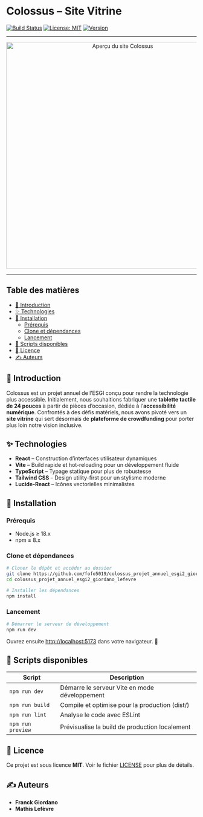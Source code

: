 # Colossus – Site Vitrine

[![Build Status](https://img.shields.io/github/actions/workflow/status/fofo5019/colossus_projet_annuel_esgi2_giordano_lefevre/ci.yml)](https://github.com/fofo5019/colossus_projet_annuel_esgi2_giordano_lefevre/actions)
[![License: MIT](https://img.shields.io/badge/License-MIT-blue.svg)](LICENSE)
[![Version](https://img.shields.io/npm/v/colossus.svg)](https://www.npmjs.com/package/colossus)

---

<div align="center">
  <img src="./docs/screenshot.png" alt="Aperçu du site Colossus" width="600" />
</div>

---

## Table des matières

- [📖 Introduction](#introduction)
- [✨ Technologies](#technologies)
- [🚀 Installation](#installation)
  - [Prérequis](#prérequis)
  - [Clone et dépendances](#clone-et-dépendances)
  - [Lancement](#lancement)
- [📜 Scripts disponibles](#scripts-disponibles)
- [📝 Licence](#licence)
- [✍️ Auteurs](#auteurs)

## 📖 Introduction

Colossus est un projet annuel de l’ESGI conçu pour rendre la technologie plus accessible. Initialement, nous souhaitions fabriquer une **tablette tactile de 24 pouces** à partir de pièces d’occasion, dédiée à l’**accessibilité numérique**. Confrontés à des défis matériels, nous avons pivoté vers un **site vitrine** qui sert désormais de **plateforme de crowdfunding** pour porter plus loin notre vision inclusive.

## ✨ Technologies

- **React** – Construction d’interfaces utilisateur dynamiques  
- **Vite** – Build rapide et hot-reloading pour un développement fluide  
- **TypeScript** – Typage statique pour plus de robustesse  
- **Tailwind CSS** – Design utility-first pour un stylisme moderne  
- **Lucide-React** – Icônes vectorielles minimalistes

## 🚀 Installation

### Prérequis

- Node.js ≥ 18.x  
- npm ≥ 8.x  

### Clone et dépendances

```bash
# Cloner le dépôt et accéder au dossier
git clone https://github.com/fofo5019/colossus_projet_annuel_esgi2_giordano_lefevre.git
cd colossus_projet_annuel_esgi2_giordano_lefevre

# Installer les dépendances
npm install
```

### Lancement

```bash
# Démarrer le serveur de développement
npm run dev
```

Ouvrez ensuite [http://localhost:5173](http://localhost:5173) dans votre navigateur. 🎉

## 📜 Scripts disponibles

| Script            | Description                                        |
| ----------------- | -------------------------------------------------- |
| `npm run dev`     | Démarre le serveur Vite en mode développement      |
| `npm run build`   | Compile et optimise pour la production (dist/)     |
| `npm run lint`    | Analyse le code avec ESLint                        |
| `npm run preview` | Prévisualise la build de production localement     |

## 📝 Licence

Ce projet est sous licence **MIT**. Voir le fichier [LICENSE](LICENSE) pour plus de détails.

## ✍️ Auteurs

- **Franck Giordano**
- **Mathis Lefèvre**